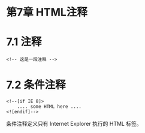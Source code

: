# 第7章 HTML注释

# 7.1 注释

```
<!-- 这是一段注释 -->
```

# 7.2 条件注释
```
<!--[if IE 8]>
    .... some HTML here ....
<![endif]-->
```
条件注释定义只有 Internet Explorer 执行的 HTML 标签。